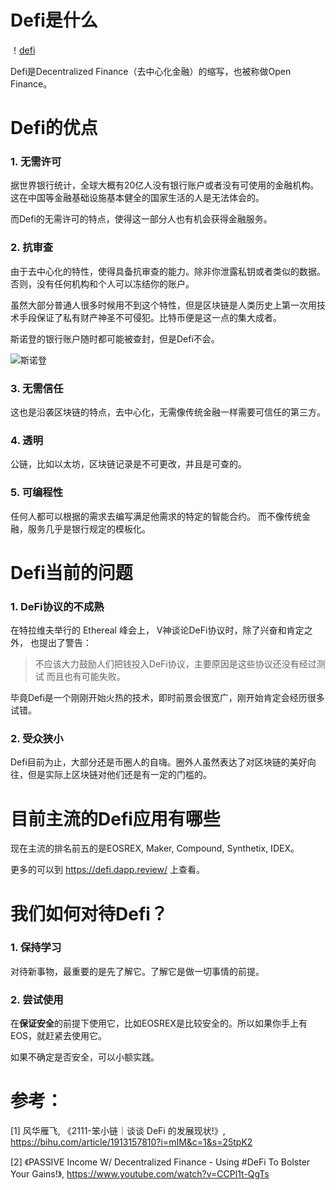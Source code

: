 # Defi是什么

！[defi](https://raw.githubusercontent.com/gdkr100/Writing_Public/master/pictures/decentralized-finance-defi-x486_2px.jpeg)

Defi是Decentralized Finance（去中心化金融）的缩写，也被称做Open Finance。

# Defi的优点

### 1. 无需许可

据世界银行统计，全球大概有20亿人没有银行账户或者没有可使用的金融机构。
这在中国等金融基础设施基本健全的国家生活的人是无法体会的。

而Defi的无需许可的特点，使得这一部分人也有机会获得金融服务。

### 2. 抗审查

由于去中心化的特性，使得具备抗审查的能力。除非你泄露私钥或者类似的数据。否则，没有任何机构和个人可以冻结你的账户。

虽然大部分普通人很多时候用不到这个特性，但是区块链是人类历史上第一次用技术手段保证了私有财产神圣不可侵犯。比特币便是这一点的集大成者。

斯诺登的银行账户随时都可能被查封，但是Defi不会。

![斯诺登](https://raw.githubusercontent.com/gdkr100/Writing_Public/master/pictures/Edward-Snowden.jpg)

### 3. 无需信任

这也是沿袭区块链的特点，去中心化，无需像传统金融一样需要可信任的第三方。

### 4. 透明

公链，比如以太坊，区块链记录是不可更改，并且是可查的。

### 5. 可编程性

任何人都可以根据的需求去编写满足他需求的特定的智能合约。
而不像传统金融，服务几乎是银行规定的模板化。

# Defi当前的问题

### 1. DeFi协议的不成熟

在特拉维夫举行的 Ethereal 峰会上， V神谈论DeFi协议时，除了兴奋和肯定之外，
也提出了警告：

> 不应该大力鼓励人们把钱投入DeFi协议，主要原因是这些协议还没有经过测试 而且也有可能失败。

毕竟Defi是一个刚刚开始火热的技术，即时前景会很宽广，刚开始肯定会经历很多试错。

### 2. 受众狭小

Defi目前为止，大部分还是币圈人的自嗨。圈外人虽然表达了对区块链的美好向往，但是实际上区块链对他们还是有一定的门槛的。

# 目前主流的Defi应用有哪些

现在主流的排名前五的是EOSREX, Maker, Compound, Synthetix, IDEX。

更多的可以到 https://defi.dapp.review/ 上查看。

# 我们如何对待Defi？

### 1. 保持学习

对待新事物，最重要的是先了解它。了解它是做一切事情的前提。

### 2. 尝试使用

在**保证安全**的前提下使用它，比如EOSREX是比较安全的。所以如果你手上有EOS，就赶紧去使用它。

如果不确定是否安全，可以小额实践。

# 参考：

[1] 风华雁飞, 《2111-笨小链｜谈谈 DeFi 的发展现状!》, https://bihu.com/article/1913157810?i=mIM&c=1&s=25tpK2

[2] 《PASSIVE Income W/ Decentralized Finance - Using #DeFi To Bolster Your Gains!》, https://www.youtube.com/watch?v=CCPl1t-QgTs